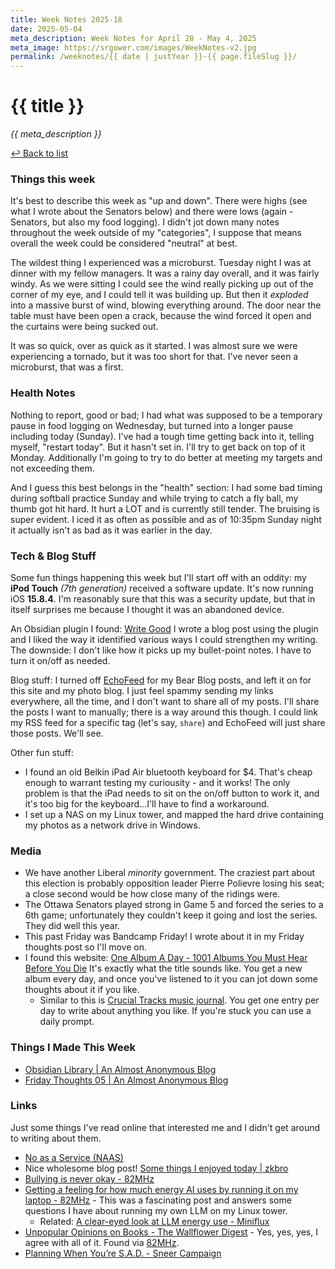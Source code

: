 ```yaml
---
title: Week Notes 2025-18
date: 2025-05-04
meta_description: Week Notes for April 28 - May 4, 2025
meta_image: https://srgower.com/images/WeekNotes-v2.jpg
permalink: /weeknotes/{{ date | justYear }}-{{ page.fileSlug }}/
---
```


# {{ title }}


*{{ meta_description }}*

[↩ Back to list](/weeknotes/)

### Things this week 
It's best to describe this week as "up and down". There were highs (see what I wrote about the Senators below) and there were lows (again - Senators, but also my food logging). I didn't jot down many notes throughout the week outside of my "categories", I suppose that means overall the week could be considered "neutral" at best. 

The wildest thing I experienced was a microburst. Tuesday night I was at dinner with my fellow managers. It was a rainy day overall, and it was fairly windy. As we were sitting I could see the wind really picking up out of the corner of my eye, and I could tell it was building up. But then it *exploded* into a massive burst of wind, blowing everything around. The door near the table must have been open a crack, because the wind forced it open and the curtains were being sucked out. 

It was so quick, over as quick as it started. I was almost sure we were experiencing a tornado, but it was too short for that. I've never seen a microburst, that was a first. 
### Health Notes
Nothing to report, good or bad; I had what was supposed to be a temporary pause in food logging on Wednesday, but turned into a longer pause including today (Sunday). I've had a tough time getting back into it, telling myself, "restart today". But it hasn't set in. I'll try to get back on top of it Monday. Additionally I'm going to try to do better at meeting my targets and not exceeding them. 

And I guess this best belongs in the "health" section: I had some bad timing during softball practice Sunday and while trying to catch a fly ball, my thumb got hit hard. It hurt a LOT and is currently still tender. The bruising is super evident. I iced it as often as possible and as of 10:35pm Sunday night it actually isn't as bad as it was earlier in the day. 

### Tech & Blog Stuff 
Some fun things happening this week but I'll start off with an oddity: my **iPod Touch** *(7th generation)* received a software update. It's now running iOS **15.8.4**. I'm reasonably sure that this was a security update, but that in itself surprises me because I thought it was an abandoned device. 

An Obsidian plugin I found: [Write Good](obsidian://show-plugin?id=write-good) I wrote a blog post using the plugin and I liked the way it identified various ways I could strengthen my writing. The downside: I don't like how it picks up my bullet-point notes. I have to turn it on/off as needed. 

Blog stuff: I turned off [EchoFeed](https://echofeed.app) for my Bear Blog posts, and left it on for this site and my photo blog. I just feel spammy sending my links everywhere, all the time, and I don't want to share all of my posts. I'll share the posts I want to manually; there is a way around this though. I could link my RSS feed for a specific tag (let's say, `share`) and EchoFeed will just share those posts. We'll see. 

Other fun stuff:
- I found an old Belkin iPad Air bluetooth keyboard for $4. That's cheap enough to warrant testing my curiousity - and it works! The only problem is that the iPad needs to sit on the on/off button to work it, and it's too big for the keyboard...I'll have to find a workaround.
- I set up a NAS on my Linux tower, and mapped the hard drive containing my photos as a network drive in Windows. 

### Media 
- We have another Liberal *minority* government. The craziest part about this election is probably opposition leader Pierre Polievre losing his seat; a close second would be how close many of the ridings were. 
- The Ottawa Senators played strong in Game 5 and forced the series to a 6th game; unfortunately they couldn't keep it going and lost the series. They did well this year. 
- This past Friday was Bandcamp Friday! I wrote about it in my Friday thoughts post so I'll move on. 
- I found this website: [One Album A Day - 1001 Albums You Must Hear Before You Die](https://1001albumsgenerator.com/) It's exactly what the title sounds like. You get a new album every day, and once you've listened to it you can jot down some thoughts about it if you like. 
	- Similar to this is [Crucial Tracks music journal](https://app.crucialtracks.org). You get one entry per day to write about anything you like. If you're stuck you can use a daily prompt. 

### Things I Made This Week
- [Obsidian Library \| An Almost Anonymous Blog](https://lwgrs.bearblog.dev/obsidian-library/)
- [Friday Thoughts 05 | An Almost Anonymous Blog](https://lwgrs.bearblog.dev/friday-thoughts-05/)

### Links 
Just some things I've read online that interested me and I didn't get around to writing about them.

- [No as a Service (NAAS)](https://naas.isalman.dev/no)
- Nice wholesome blog post! [Some things I enjoyed today | zkbro](https://html-chunder.neocities.org/lists/some-things-i-enjoyed-today/) 
- [Bullying is never okay - 82MHz](https://82mhz.net/posts/2025/05/bullying-is-never-okay/)
- [Getting a feeling for how much energy AI uses by running it on my laptop - 82MHz](https://82mhz.net/posts/2025/04/getting-a-feeling-for-how-much-energy-ai-uses-by-running-it-on-my-laptop/) - This was a fascinating post and answers some questions I have about running my own LLM on my Linux tower.
  - Related: [A clear-eyed look at LLM energy use - Miniflux](https://miniflux.lwgrs.cloud/unread/entry/3727)
- [Unpopular Opinions on Books - The Wallflower Digest](https://thewallflowerdigest.co.uk/books/top-ten-tuesday/unpopular-opinions-on-books/) - Yes, yes, yes, I agree with all of it. Found via <a href="https://82mhz.net/" class="nametag">82MHz</a>.
- [Planning When You’re S.A.D. - Sneer Campaign](https://sneercampaign.com/planning-when-youre-s-a-d/)

